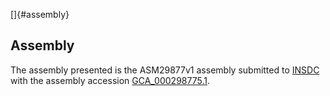 []{#assembly}

Assembly
--------

The assembly presented is the ASM29877v1 assembly submitted to
[INSDC](http://www.insdc.org) with the assembly accession
[GCA\_000298775.1](http://www.ebi.ac.uk/ena/data/view/GCA_000298775.1).
